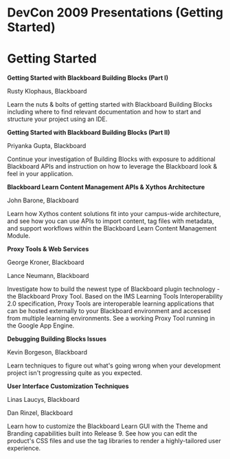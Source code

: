 # DevCon 2009 Presentations (Getting Started)
# Getting Started

**Getting Started with Blackboard Building Blocks (Part I)**

Rusty Klophaus, Blackboard

Learn the nuts & bolts of getting started with Blackboard Building Blocks
including where to find relevant documentation and how to start and structure
your project using an IDE.

**Getting Started with Blackboard Building Blocks (Part II)**

Priyanka Gupta, Blackboard

Continue your investigation of Building Blocks with exposure to additional
Blackboard APIs and instruction on how to leverage the Blackboard look & feel
in your application.

**Blackboard Learn Content Management APIs & Xythos Architecture**

John Barone, Blackboard

Learn how Xythos content solutions fit into your campus-wide architecture, and
see how you can use APIs to import content, tag files with metadata, and
support workflows within the Blackboard Learn Content Management Module.

**Proxy Tools & Web Services**

George Kroner, Blackboard

Lance Neumann, Blackboard

Investigate how to build the newest type of Blackboard plugin technology - the
Blackboard Proxy Tool. Based on the IMS Learning Tools Interoperability 2.0
specification, Proxy Tools are interoperable learning applications that can be
hosted externally to your Blackboard environment and accessed from multiple
learning environments. See a working Proxy Tool running in the Google App
Engine.

**Debugging Building Blocks Issues**

Kevin Borgeson, Blackboard

Learn techniques to figure out what's going wrong when your development
project isn't progressing quite as you expected.

**User Interface Customization Techniques**

Linas Laucys, Blackboard

Dan Rinzel, Blackboard

Learn how to customize the Blackboard Learn GUI with the Theme and Branding
capabilities built into Release 9. See how you can edit the product's CSS
files and use the tag libraries to render a highly-tailored user experience.

